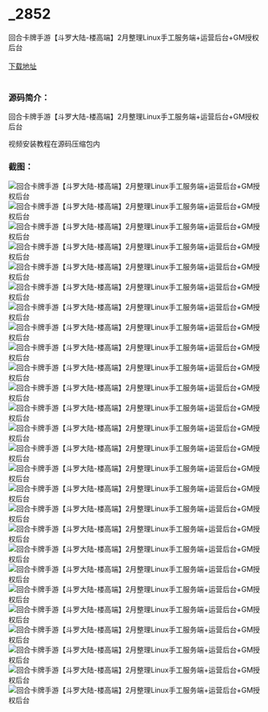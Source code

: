 # _2852
回合卡牌手游【斗罗大陆-楼高端】2月整理Linux手工服务端+运营后台+GM授权后台
<br/></br>
[下载地址](https://www.uuid2.com/2852.html "下载地址")
<br/></br>
<h3>源码简介：</h3>
<p>回合卡牌手游【斗罗大陆-楼高端】2月整理Linux手工服务端+运营后台+GM授权后台<p>
<p>视频安装教程在源码压缩包内<p>
<h3>截图：</h3>
<img src="https://www.uuid2.com/wp-content/uploads/img/202202/f4cbbb8319.jpg" alt="回合卡牌手游【斗罗大陆-楼高端】2月整理Linux手工服务端+运营后台+GM授权后台"><img src="https://www.uuid2.com/wp-content/uploads/img/202202/5b33a09180.jpg" alt="回合卡牌手游【斗罗大陆-楼高端】2月整理Linux手工服务端+运营后台+GM授权后台"><img src="https://www.uuid2.com/wp-content/uploads/img/202202/da14f8e786.jpg" alt="回合卡牌手游【斗罗大陆-楼高端】2月整理Linux手工服务端+运营后台+GM授权后台"><img src="https://www.uuid2.com/wp-content/uploads/img/202202/9a92f7c933.jpg" alt="回合卡牌手游【斗罗大陆-楼高端】2月整理Linux手工服务端+运营后台+GM授权后台"><img src="https://www.uuid2.com/wp-content/uploads/img/202202/12edbaa610.jpg" alt="回合卡牌手游【斗罗大陆-楼高端】2月整理Linux手工服务端+运营后台+GM授权后台"><img src="https://www.uuid2.com/wp-content/uploads/img/202202/e486861221.jpg" alt="回合卡牌手游【斗罗大陆-楼高端】2月整理Linux手工服务端+运营后台+GM授权后台"><img src="https://www.uuid2.com/wp-content/uploads/img/202202/e1327fe249.jpg" alt="回合卡牌手游【斗罗大陆-楼高端】2月整理Linux手工服务端+运营后台+GM授权后台"><img src="https://www.uuid2.com/wp-content/uploads/img/202202/ab0d120598.jpg" alt="回合卡牌手游【斗罗大陆-楼高端】2月整理Linux手工服务端+运营后台+GM授权后台"><img src="https://www.uuid2.com/wp-content/uploads/img/202202/248cd46173.jpg" alt="回合卡牌手游【斗罗大陆-楼高端】2月整理Linux手工服务端+运营后台+GM授权后台"><img src="https://www.uuid2.com/wp-content/uploads/img/202202/4228a71112.jpg" alt="回合卡牌手游【斗罗大陆-楼高端】2月整理Linux手工服务端+运营后台+GM授权后台"><img src="https://www.uuid2.com/wp-content/uploads/img/202202/671280f144.jpg" alt="回合卡牌手游【斗罗大陆-楼高端】2月整理Linux手工服务端+运营后台+GM授权后台"><img src="https://www.uuid2.com/wp-content/uploads/img/202202/b34fb78499.jpg" alt="回合卡牌手游【斗罗大陆-楼高端】2月整理Linux手工服务端+运营后台+GM授权后台"><img src="https://www.uuid2.com/wp-content/uploads/img/202202/d007e4b993.jpg" alt="回合卡牌手游【斗罗大陆-楼高端】2月整理Linux手工服务端+运营后台+GM授权后台"><img src="https://www.uuid2.com/wp-content/uploads/img/202202/01f5c7f506.jpg" alt="回合卡牌手游【斗罗大陆-楼高端】2月整理Linux手工服务端+运营后台+GM授权后台"><img src="https://www.uuid2.com/wp-content/uploads/img/202202/5220cd8853.jpg" alt="回合卡牌手游【斗罗大陆-楼高端】2月整理Linux手工服务端+运营后台+GM授权后台"><img src="https://www.uuid2.com/wp-content/uploads/img/202202/efd329e969.jpg" alt="回合卡牌手游【斗罗大陆-楼高端】2月整理Linux手工服务端+运营后台+GM授权后台"><img src="https://www.uuid2.com/wp-content/uploads/img/202202/e66e75d416.jpg" alt="回合卡牌手游【斗罗大陆-楼高端】2月整理Linux手工服务端+运营后台+GM授权后台"><img src="https://www.uuid2.com/wp-content/uploads/img/202202/f41b2c1466.jpg" alt="回合卡牌手游【斗罗大陆-楼高端】2月整理Linux手工服务端+运营后台+GM授权后台"><img src="https://www.uuid2.com/wp-content/uploads/img/202202/26b5875691.jpg" alt="回合卡牌手游【斗罗大陆-楼高端】2月整理Linux手工服务端+运营后台+GM授权后台"><img src="https://www.uuid2.com/wp-content/uploads/img/202202/5ef6b26703.jpg" alt="回合卡牌手游【斗罗大陆-楼高端】2月整理Linux手工服务端+运营后台+GM授权后台"><img src="https://www.uuid2.com/wp-content/uploads/img/202202/7044b6f147.jpg" alt="回合卡牌手游【斗罗大陆-楼高端】2月整理Linux手工服务端+运营后台+GM授权后台"><img src="https://www.uuid2.com/wp-content/uploads/img/202202/60dabd9477.jpg" alt="回合卡牌手游【斗罗大陆-楼高端】2月整理Linux手工服务端+运营后台+GM授权后台"><img src="https://www.uuid2.com/wp-content/uploads/img/202202/ef2508b373.jpg" alt="回合卡牌手游【斗罗大陆-楼高端】2月整理Linux手工服务端+运营后台+GM授权后台"><img src="https://www.uuid2.com/wp-content/uploads/img/202202/ac63f89162.jpg" alt="回合卡牌手游【斗罗大陆-楼高端】2月整理Linux手工服务端+运营后台+GM授权后台"><img src="https://www.uuid2.com/wp-content/uploads/img/202202/14f5827127.jpg" alt="回合卡牌手游【斗罗大陆-楼高端】2月整理Linux手工服务端+运营后台+GM授权后台"><img src="https://www.uuid2.com/wp-content/uploads/img/202202/575f754123.jpg" alt="回合卡牌手游【斗罗大陆-楼高端】2月整理Linux手工服务端+运营后台+GM授权后台">

